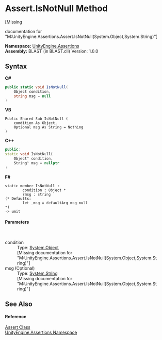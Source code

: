 # Assert.IsNotNull Method 
 

\[Missing <summary> documentation for "M:UnityEngine.Assertions.Assert.IsNotNull(System.Object,System.String)"\]

**Namespace:**&nbsp;<a href="f46574f3-85ba-e5fc-cb18-dccbe2ba9bd7">UnityEngine.Assertions</a><br />**Assembly:**&nbsp;BLAST (in BLAST.dll) Version: 1.0.0

## Syntax

**C#**<br />
``` C#
public static void IsNotNull(
	Object condition,
	string msg = null
)
```

**VB**<br />
``` VB
Public Shared Sub IsNotNull ( 
	condition As Object,
	Optional msg As String = Nothing
)
```

**C++**<br />
``` C++
public:
static void IsNotNull(
	Object^ condition, 
	String^ msg = nullptr
)
```

**F#**<br />
``` F#
static member IsNotNull : 
        condition : Object * 
        ?msg : string 
(* Defaults:
        let _msg = defaultArg msg null
*)
-> unit 

```


#### Parameters
&nbsp;<dl><dt>condition</dt><dd>Type: <a href="https://docs.microsoft.com/dotnet/api/system.object" target="_blank" rel="noopener noreferrer">System.Object</a><br />\[Missing <param name="condition"/> documentation for "M:UnityEngine.Assertions.Assert.IsNotNull(System.Object,System.String)"\]</dd><dt>msg (Optional)</dt><dd>Type: <a href="https://docs.microsoft.com/dotnet/api/system.string" target="_blank" rel="noopener noreferrer">System.String</a><br />\[Missing <param name="msg"/> documentation for "M:UnityEngine.Assertions.Assert.IsNotNull(System.Object,System.String)"\]</dd></dl>

## See Also


#### Reference
<a href="c9e4bd61-e1c5-9ae2-16bd-4c2915cc6e00">Assert Class</a><br /><a href="f46574f3-85ba-e5fc-cb18-dccbe2ba9bd7">UnityEngine.Assertions Namespace</a><br />